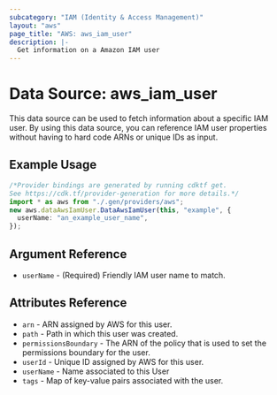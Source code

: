 ```yaml
---
subcategory: "IAM (Identity & Access Management)"
layout: "aws"
page_title: "AWS: aws_iam_user"
description: |-
  Get information on a Amazon IAM user
---
```


# Data Source: aws\_iam\_user

This data source can be used to fetch information about a specific
IAM user. By using this data source, you can reference IAM user
properties without having to hard code ARNs or unique IDs as input.

## Example Usage

```typescript
/*Provider bindings are generated by running cdktf get.
See https://cdk.tf/provider-generation for more details.*/
import * as aws from "./.gen/providers/aws";
new aws.dataAwsIamUser.DataAwsIamUser(this, "example", {
  userName: "an_example_user_name",
});

```

## Argument Reference

* `userName` - (Required) Friendly IAM user name to match.

## Attributes Reference

* `arn` - ARN assigned by AWS for this user.
* `path` - Path in which this user was created.
* `permissionsBoundary` - The ARN of the policy that is used to set the permissions boundary for the user.
* `userId` - Unique ID assigned by AWS for this user.
* `userName` - Name associated to this User
* `tags` - Map of key-value pairs associated with the user.
